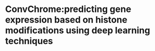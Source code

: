 # ConvChrome:predicting gene expression based on histone modifications using deep learning techniques 
